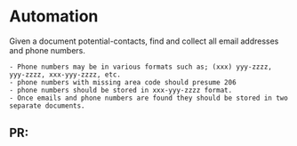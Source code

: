 # Automation

Given a document potential-contacts, find and collect all email addresses and phone numbers.

    - Phone numbers may be in various formats such as; (xxx) yyy-zzzz, yyy-zzzz, xxx-yyy-zzzz, etc.
    - phone numbers with missing area code should presume 206
    - phone numbers should be stored in xxx-yyy-zzzz format.
    - Once emails and phone numbers are found they should be stored in two separate documents.

## PR: 